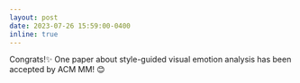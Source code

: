 ```yaml
---
layout: post
date: 2023-07-26 15:59:00-0400
inline: true
---
```

Congrats!:sparkles: One paper about style-guided visual emotion analysis has been accepted by ACM MM! :blush: 
